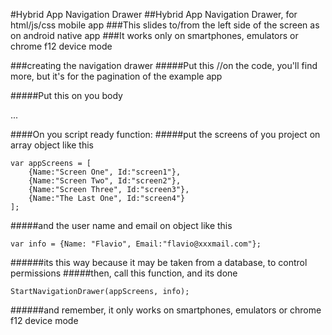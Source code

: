 #Hybrid App Navigation Drawer
##Hybrid App Navigation Drawer, for html/js/css mobile app
###This slides to/from the left side of the screen as on android native app
###It works only on smartphones, emulators or chrome f12 device mode

###creating the navigation drawer
#####Put this
        <script type="text/javascript" charset="utf-8" src="lib/jquery-2.1.3.js"></script>
		<script type="text/javascript" charset="utf-8" src="js/navigation_drawer.js"></script>
		<link rel="stylesheet" type="text/css" href="css/navigation_drawer.css">
        //on the code, you'll find more, but it's for the pagination of the example app
       
#####Put this on you body 
	<body>	
		<div id="navigation_drawer" onclick="esconderMenu()"></div>
		<div id="back"></div>
		...
	</body>
	
####On you script ready function:
#####put the screens of you project on array object like this

	var appScreens = [
		{Name:"Screen One", Id:"screen1"},
		{Name:"Screen Two", Id:"screen2"},
		{Name:"Screen Three", Id:"screen3"},
		{Name:"The Last One", Id:"screen4"}
	];
				

#####and the user name and email on object like this

	var info = {Name: "Flavio", Email:"flavio@xxxmail.com"};

######its this way because it may be taken from a database, to control permissions
#####then, call this function, and its done

	StartNavigationDrawer(appScreens, info);

######and remember, it only works on smartphones, emulators or chrome f12 device mode
